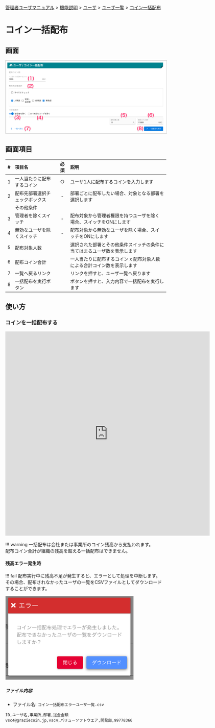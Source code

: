[管理者ユーザマニュアル](../../../管理者機能/) > [機能説明](../../../管理者機能/#_16) > [ユーザ](../../../管理者機能/#_19) > [ユーザ一覧](./user01.md) > [コイン一括配布](#)
# コイン一括配布
## 画面
<a href="../../../images/user/5.png" data-lightbox="スクリーンショット" data-title="スクリーンショット">
    <img src="../../../images/user/5.png" style="border: solid 1px #ccc; width: 800px;" />
</a>


## 画面項目
|   #   | 項目名                         | 必須  | 説明                                                                     |
| :---: | :----------------------------- | :---: | :----------------------------------------------------------------------- |
|   1   | 一人当たりに配布するコイン     |   ○   | ユーザ1人に配布するコインを入力します                                    |
|   2   | 配布先部署選択チェックボックス |   -   | 部署ごとに配布したい場合、対象となる部署を選択します                     |
|       | その他条件                     |       |                                                                          |
|   3   | 管理者を除くスイッチ           |   -   | 配布対象から管理者権限を持つユーザを除く場合、スイッチをONにします       |
|   4   | 無効なユーザを除くスイッチ     |   -   | 配布対象から無効なユーザを除く場合、スイッチをONにします                 |
|   5   | 配布対象人数                   |       | 選択された部署とその他条件スイッチの条件に当てはまるユーザ数を表示します |
|   6   | 配布コイン合計                 |       | 一人当たりに配布するコイン x 配布対象人数 による合計コイン数を表示します |
|   7   | 一覧へ戻るリンク               |       | リンクを押すと、ユーザ一覧へ戻ります                                     |
|   8   | 一括配布を実行ボタン           |       | ボタンを押すと、入力内容で一括配布を実行します                           |


## 使い方
### コインを一括配布する

<iframe src="https://scribehow.com/embed/__8wS5fzBISiK857UOjHEL6g" width="640" height="640" allowfullscreen frameborder="0"></iframe>

!!! warning
    一括配布は会社または事業所のコイン残高から支払われます。<br>
    配布コイン合計が組織の残高を超える一括配布はできません。


#### 残高エラー発生時
!!! fail
    配布実行中に残高不足が発生すると、エラーとして処理を中断します。<br>
    その場合、配布されなかったユーザの一覧をCSVファイルとしてダウンロードすることができます。

<a href="../../../images/user/5-2.png" data-lightbox="スクリーンショット" data-title="スクリーンショット">
    <img src="../../../images/user/5-2.png" style="border: solid 1px #ccc; width: 400px;" />
</a>


##### ファイル内容
- ファイル名: `コイン一括配布エラーユーザ一覧.csv`
```csv
ID,ユーザ名,事業所,部署,送金金額
vsc4@graziecoin.jp,vsc4,バリューソフトウエア,開発部,99778366
```